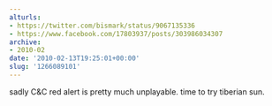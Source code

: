 ```yaml
---
alturls:
- https://twitter.com/bismark/status/9067135336
- https://www.facebook.com/17803937/posts/303986034307
archive:
- 2010-02
date: '2010-02-13T19:25:01+00:00'
slug: '1266089101'
---
```


sadly C&C red alert is pretty much unplayable.  time to try tiberian sun.

